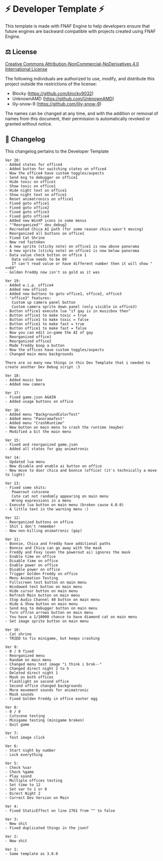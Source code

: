 # ⚡ Developer Template ⚡
This template is made with FNAF Engine to help developers ensure that future engines are backward compatible with projects created using FNAF Engine.

## ⚖️ License
[Creative Commons Attribution-NonCommercial-NoDerivatives 4.0 International License](https://creativecommons.org/licenses/by-nc-nd/4.0/)

The following individuals are authorized to use, modify, and distribute this project outside the restrictions of the license:
- Blocky (https://github.com/blocky9032)
- UnknownAMD (https://github.com/UnknownAMD)
- lily-snow-9 (https://github.com/lily-snow-9)

The names can be changed at any time, and with the addition or removal of names from this document, their permission is automatically revoked or granted without notice.

## 📜 Changelog
This changelog pertains to the Developer Template

```
Ver 20:
- Added states for office4
- Added button for switching states on office4
- Now the office4 have custom toggles/aspects
- Send msg to debugger on office1
- Hide toxic on office1
- Show toxic on office1
- Hide night text on office1
- Show night text on office1
- Reset animatronics on office1
- Fixed goto office1
- Fixed goto office2
- Fixed goto office3
- Fixed goto office4
- Added new WinXP icons in some menus
- ""Reorganized"" dev_debug2
- Recreated Chica AI path (for some reason chica wasn't moving)
- Reorganized all buttons on office1
- Fixed Cat Shrine
- New red faztoken
- A new sprite (sticky note) on office1 is now above panorama
- A new sprite (sticky note) on office1 is now below panorama
- Data value check button on office 1
   Data value needs to be 69
   If can't read value or have different number then it will show "<>69"
- Golden Freddy now isn't so gold as it was

Ver 19:
- Added w.i.p. office4
- Added new office3
- Added new buttons to goto office1, office2, office3
- "office3" features:
   Custom up camera panel button
   Custom camera sprite down panel (only visible in office3)
- Button office1 execute lua "if gay is in musicbox then"
- Button office1 to make toxic = true
- Button office1 to make toxic = false
- Button office1 to make fast = true
- Button office1 to make fast = false
- Now you can edit in-game the AI of gay
- Reorganized office1
- Reorganized office2
- Made freddy boop a button
- Now the offices have custom toggles/aspects
- Changed main menu backgrounds

There are so many new things in this Dev Template that i needed to create another Dev Debug script :3

Ver 18:
- Added music box
- Added new camera

Ver 17:
- Fixed game.json AGAIN
- Added usage buttons on office

Ver 16:
- Added menu "BackgroundColorTest"
- Added menu "PanoramaTest"
- Added menu "CrashRuntime"
- New button on main menu to crash the runtime (maybe)
- Modified a bit the main menu

Ver 15:
- Fixed and reorganized game.json
- Added all states for gay animatronic

Ver 14:
- Updated lua menu
- New disable and enable ai button on office
- New move to door chica and bonnie (office) (it's technically a move to light)

Ver 13:
- Fixed some shits:
   Powerout cutscene
   Cute cat not randomly appearing on main menu
   Wrong expressions in a menu
- Execute lua button on main menu (broken cause 4.0.0)
- A little text in the warning menu :)

Ver 12:
- Reorganized buttons on office
- Shit i don't remember
- New non-killing animatronic (gay)

Ver 11:
- Bonnie, Chica and Freddy have additional paths
- Bonnie and Chica can go away with the mask
- Freddy and Foxy (even the powerout ai) ignores the mask
- Enable time on office
- Disable time on office
- Enable power on office
- Disable power on office
- Trigger Golden Freddy on office
- Menu Animation Testing
- Fullscreen test button on main menu
- Windowed test button on main menu
- Hide cursor button on main menu
- Refresh Main button on main menu
- Stop Audio Channel 40 button on main menu
- Hide & Show button on main menu
- Send msg to debugger button on main menu
- Turn off/on arrows button on main menu
- You have a 1/10000 chance to have diamond cat on main menu
- Set image sprite button on main menu

Ver 10:
- Cat shrine
- TRIED to fix minigame, but keeps crashing

Ver 9:
- 0 / 0 fixed
- Reorganized menu
- Random on main menu
- Changed menu test image "i think i brok--"
- Changed direct night 2 to 5
- Deleted direct night 1
- Mask on both offices
- Flashlight on second office
- Second office changed backgrounds
- More movement sounds for animatronic
- Mask sounds
- Fixed Golden Freddy in office easter egg

Ver 8:
- 0 / 0
- Cutscene testing
- Minigame testing (minigame broken)
- Quit game

Ver 7:
- Test image click

Ver 6:
- Start night by number
- Lock everything

Ver 5:
- Check %var
- Check %game
- Play sound
- Multiple offices testing
- Set time to 12
- Set var to 1 or 0
- Direct Night 2
- Correct Dev Version on Main

Ver 4:
- Fixed StaticEffect on line 2761 from "" to false

Ver 3:
- New shit
- Fixed duplicated things in the json?

Ver 2:
- New shit

Ver 1:
- Same template as 3.0.0
```
